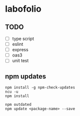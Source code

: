 # labofolio

## TODO
- [ ] type script
- [ ] eslint
- [ ] express
- [ ] oas3
- [ ] unit test

## npm updates

```
npm install -g npm-check-updates
ncu -u
npm install

npm outdated
npm update <package-name> --save
```